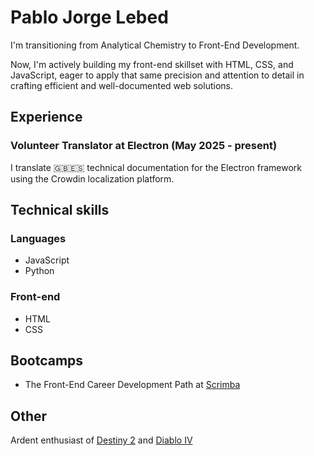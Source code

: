 # Pablo Jorge Lebed
I'm transitioning from Analytical Chemistry to Front-End Development.

Now, I'm actively building my front-end skillset with HTML, CSS, and JavaScript, eager to apply that same precision and attention to detail in crafting efficient and well-documented web solutions.

## Experience

### Volunteer Translator at Electron (May 2025 - present)

I translate 🇬🇧🇪🇸 technical documentation for the Electron framework using the Crowdin localization platform.

## Technical skills

### Languages

+ JavaScript
+ Python

### Front-end

+ HTML
+ CSS

## Bootcamps

+ The Front-End Career Development Path at [Scrimba](https:/scrimba.com)

## Other

Ardent enthusiast of [Destiny 2](https://www.bungie.net/7/en/destiny) and [Diablo IV](https://diablo4.blizzard.com/en-gb/)


